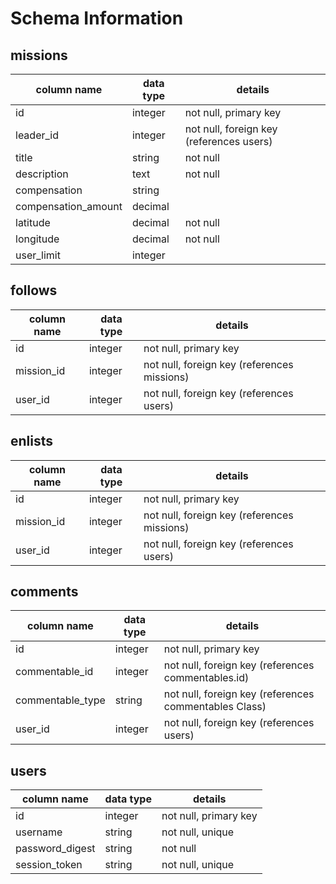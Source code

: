 # Schema Information

## missions
| column name         | data type | details                                  |
|---------------------|-----------|------------------------------------------|
| id                  | integer   | not null, primary key                    |
| leader_id           | integer   | not null, foreign key (references users) |
| title               | string    | not null                                 |
| description         | text      | not null                                 |
| compensation        | string    |                                          |
| compensation_amount | decimal   |                                          |
| latitude            | decimal   | not null                                 |
| longitude           | decimal   | not null                                 |
| user_limit          | integer   |                                          |

## follows
column name | data type | details
------------|-----------|-----------------------
id          | integer   | not null, primary key
mission_id  | integer   | not null, foreign key (references missions)
user_id     | integer   | not null, foreign key (references users)

## enlists
column name | data type | details
------------|-----------|-----------------------
id          | integer   | not null, primary key
mission_id  | integer   | not null, foreign key (references missions)
user_id     | integer   | not null, foreign key (references users)

## comments
column name      | data type | details
-----------------|-----------|-----------------------
id               | integer   | not null, primary key
commentable_id   | integer   | not null, foreign key (references commentables.id)
commentable_type | string    | not null, foreign key (references commentables Class)
user_id          | integer   | not null, foreign key (references users)

## users
column name     | data type | details
----------------|-----------|-----------------------
id              | integer   | not null, primary key
username        | string    | not null, unique
password_digest | string    | not null
session_token   | string    | not null, unique
